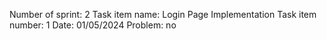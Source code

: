 Number of sprint: 2
Task item name: Login Page Implementation
Task item number: 1 
Date: 01/05/2024
Problem: no
